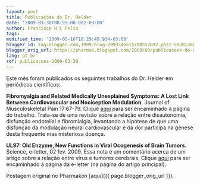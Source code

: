 ```yaml
---
layout: post
title: Publicações do Dr. Hélder
date: '2009-03-30T08:55:00.002-03:00'
author: Francisco H C Felix
tags:
modified_time: '2009-05-16T18:29:49.934-03:00'
blogger_id: tag:blogger.com,1999:blog-2993346515708552092.post-593813889195720040
blogger_orig_url: https://pharmak.blogspot.com/2009/03/publicacoes-do-dr-helder.html
lang: pt-br
ref: publicacoes-2009-03-30
---
```


Este mês foram publicados os seguintes trabalhos do Dr. Helder em periódicos científicos:
<!--more-->

**Fibromyalgia and Related Medically Unexplained Symptoms: A Lost Link Between Cardiovascular and Nociception Modulation.**
Journal of Musculoskeletal Pain 17:67-79. Clique [aqui](https://doi.org/10.1080/10582450802679904) para ser encaminhado à página do trabalho. Trata-se de uma revisão sobre a relação entre disautonomia, disfunção endotelial e fibromialgia, levantando a hipótese de que uma disfunção da modulação neural cardiovascular e da dor participa na gênese desta frequente mas misteriosa doença.

**UL97: Old Enzyme, New Functions in Viral Ocogenesis of Brain Tumors.** Science, e-letter, 02 fev.  2009. Essa nota é um comentário acerca de um artigo sobre a relação entre vírus e tumores cerebrais. Clique [aqui](https://www.science.org/doi/abs/10.1126/science.323.5910.30) para ser encaminhado à página da e-letter (na página do artigo principal).

Postagem original no Pharmakon [aqui]({{ page.blogger_orig_url }}).
